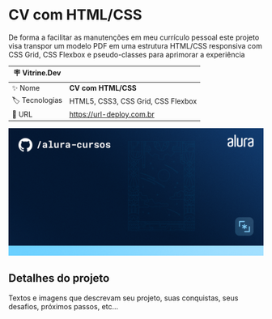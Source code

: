 # CV com HTML/CSS

  De forma a facilitar as manutenções em meu currículo pessoal este projeto visa transpor um modelo PDF em uma estrutura HTML/CSS 
responsiva com CSS Grid, CSS Flexbox e pseudo-classes para aprimorar a experiência

| :placard: Vitrine.Dev |     |
| -------------  | --- |
| :sparkles: Nome        | **CV com HTML/CSS**
| :label: Tecnologias | HTML5, CSS3, CSS Grid, CSS Flexbox
| :rocket: URL         | https://url-deploy.com.br

<!-- Inserir imagem com a #vitrinedev ao final do link -->
![Screenshot](Temp.png#vitrinedev)

## Detalhes do projeto

Textos e imagens que descrevam seu projeto, suas conquistas, seus desafios, próximos passos, etc...
